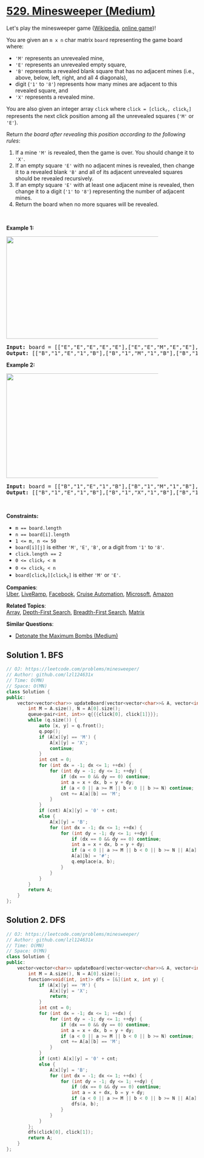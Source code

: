 # [529. Minesweeper (Medium)](https://leetcode.com/problems/minesweeper/)

<p>Let's play the minesweeper game (<a href="https://en.wikipedia.org/wiki/Minesweeper_(video_game)" target="_blank">Wikipedia</a>, <a href="http://minesweeperonline.com" target="_blank">online game</a>)!</p>

<p>You are given an <code>m x n</code> char matrix <code>board</code> representing the game board where:</p>

<ul>
	<li><code>'M'</code> represents an unrevealed mine,</li>
	<li><code>'E'</code> represents an unrevealed empty square,</li>
	<li><code>'B'</code> represents a revealed blank square that has no adjacent mines (i.e., above, below, left, right, and all 4 diagonals),</li>
	<li>digit (<code>'1'</code> to <code>'8'</code>) represents how many mines are adjacent to this revealed square, and</li>
	<li><code>'X'</code> represents a revealed mine.</li>
</ul>

<p>You are also given an integer array <code>click</code> where <code>click = [click<sub>r</sub>, click<sub>c</sub>]</code> represents the next click position among all the unrevealed squares (<code>'M'</code> or <code>'E'</code>).</p>

<p>Return <em>the board after revealing this position according to the following rules</em>:</p>

<ol>
	<li>If a mine <code>'M'</code> is revealed, then the game is over. You should change it to <code>'X'</code>.</li>
	<li>If an empty square <code>'E'</code> with no adjacent mines is revealed, then change it to a revealed blank <code>'B'</code> and all of its adjacent unrevealed squares should be revealed recursively.</li>
	<li>If an empty square <code>'E'</code> with at least one adjacent mine is revealed, then change it to a digit (<code>'1'</code> to <code>'8'</code>) representing the number of adjacent mines.</li>
	<li>Return the board when no more squares will be revealed.</li>
</ol>

<p>&nbsp;</p>
<p><strong>Example 1:</strong></p>
<img src="https://assets.leetcode.com/uploads/2018/10/12/minesweeper_example_1.png" style="width: 500px; max-width: 400px; height: 269px;">
<pre><strong>Input:</strong> board = [["E","E","E","E","E"],["E","E","M","E","E"],["E","E","E","E","E"],["E","E","E","E","E"]], click = [3,0]
<strong>Output:</strong> [["B","1","E","1","B"],["B","1","M","1","B"],["B","1","1","1","B"],["B","B","B","B","B"]]
</pre>

<p><strong>Example 2:</strong></p>
<img src="https://assets.leetcode.com/uploads/2018/10/12/minesweeper_example_2.png" style="width: 500px; max-width: 400px; height: 275px;">
<pre><strong>Input:</strong> board = [["B","1","E","1","B"],["B","1","M","1","B"],["B","1","1","1","B"],["B","B","B","B","B"]], click = [1,2]
<strong>Output:</strong> [["B","1","E","1","B"],["B","1","X","1","B"],["B","1","1","1","B"],["B","B","B","B","B"]]
</pre>

<p>&nbsp;</p>
<p><strong>Constraints:</strong></p>

<ul>
	<li><code>m == board.length</code></li>
	<li><code>n == board[i].length</code></li>
	<li><code>1 &lt;= m, n &lt;= 50</code></li>
	<li><code>board[i][j]</code> is either <code>'M'</code>, <code>'E'</code>, <code>'B'</code>, or a digit from <code>'1'</code> to <code>'8'</code>.</li>
	<li><code>click.length == 2</code></li>
	<li><code>0 &lt;= click<sub>r</sub> &lt; m</code></li>
	<li><code>0 &lt;= click<sub>c</sub> &lt; n</code></li>
	<li><code>board[click<sub>r</sub>][click<sub>c</sub>]</code> is either <code>'M'</code> or <code>'E'</code>.</li>
</ul>


**Companies**:  
[Uber](https://leetcode.com/company/uber), [LiveRamp](https://leetcode.com/company/liveramp), [Facebook](https://leetcode.com/company/facebook), [Cruise Automation](https://leetcode.com/company/cruise-automation), [Microsoft](https://leetcode.com/company/microsoft), [Amazon](https://leetcode.com/company/amazon)

**Related Topics**:  
[Array](https://leetcode.com/tag/array/), [Depth-First Search](https://leetcode.com/tag/depth-first-search/), [Breadth-First Search](https://leetcode.com/tag/breadth-first-search/), [Matrix](https://leetcode.com/tag/matrix/)

**Similar Questions**:
* [Detonate the Maximum Bombs (Medium)](https://leetcode.com/problems/detonate-the-maximum-bombs/)

## Solution 1. BFS

```cpp
// OJ: https://leetcode.com/problems/minesweeper/
// Author: github.com/lzl124631x
// Time: O(MN)
// Space: O(MN)
class Solution {
public:
    vector<vector<char>> updateBoard(vector<vector<char>>& A, vector<int>& click) {
        int M = A.size(), N = A[0].size();
        queue<pair<int, int>> q{{{click[0], click[1]}}};
        while (q.size()) {
            auto [x, y] = q.front();
            q.pop();
            if (A[x][y] == 'M') {
                A[x][y] = 'X';
                continue;
            }
            int cnt = 0;
            for (int dx = -1; dx <= 1; ++dx) {
                for (int dy = -1; dy <= 1; ++dy) {
                    if (dx == 0 && dy == 0) continue;
                    int a = x + dx, b = y + dy;
                    if (a < 0 || a >= M || b < 0 || b >= N) continue;
                    cnt += A[a][b] == 'M';
                }
            }
            if (cnt) A[x][y] = '0' + cnt;
            else {
                A[x][y] = 'B';
                for (int dx = -1; dx <= 1; ++dx) {
                    for (int dy = -1; dy <= 1; ++dy) {
                        if (dx == 0 && dy == 0) continue;
                        int a = x + dx, b = y + dy;
                        if (a < 0 || a >= M || b < 0 || b >= N || A[a][b] != 'E') continue;
                        A[a][b] = '#';
                        q.emplace(a, b);
                    }
                }
            }
        }
        return A;
    }
};
```

## Solution 2. DFS

```cpp
// OJ: https://leetcode.com/problems/minesweeper/
// Author: github.com/lzl124631x
// Time: O(MN)
// Space: O(MN)
class Solution {
public:
    vector<vector<char>> updateBoard(vector<vector<char>>& A, vector<int>& click) {
        int M = A.size(), N = A[0].size();
        function<void(int, int)> dfs = [&](int x, int y) {
            if (A[x][y] == 'M') {
                A[x][y] = 'X';
                return;
            }
            int cnt = 0;
            for (int dx = -1; dx <= 1; ++dx) {
                for (int dy = -1; dy <= 1; ++dy) {
                    if (dx == 0 && dy == 0) continue;
                    int a = x + dx, b = y + dy;
                    if (a < 0 || a >= M || b < 0 || b >= N) continue;
                    cnt += A[a][b] == 'M';
                }
            }
            if (cnt) A[x][y] = '0' + cnt;
            else {
                A[x][y] = 'B';
                for (int dx = -1; dx <= 1; ++dx) {
                    for (int dy = -1; dy <= 1; ++dy) {
                        if (dx == 0 && dy == 0) continue;
                        int a = x + dx, b = y + dy;
                        if (a < 0 || a >= M || b < 0 || b >= N || A[a][b] != 'E') continue;
                        dfs(a, b);
                    }
                }
            }
        };
        dfs(click[0], click[1]);
        return A;
    }
};
```